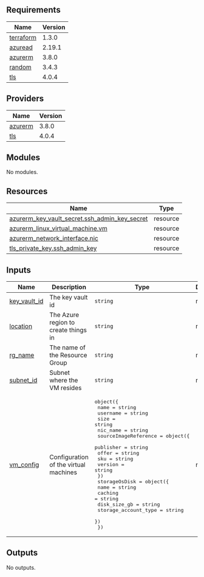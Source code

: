 ## Requirements

| Name | Version |
|------|---------|
| <a name="requirement_terraform"></a> [terraform](#requirement\_terraform) | 1.3.0 |
| <a name="requirement_azuread"></a> [azuread](#requirement\_azuread) | 2.19.1 |
| <a name="requirement_azurerm"></a> [azurerm](#requirement\_azurerm) | 3.8.0 |
| <a name="requirement_random"></a> [random](#requirement\_random) | 3.4.3 |
| <a name="requirement_tls"></a> [tls](#requirement\_tls) | 4.0.4 |

## Providers

| Name | Version |
|------|---------|
| <a name="provider_azurerm"></a> [azurerm](#provider\_azurerm) | 3.8.0 |
| <a name="provider_tls"></a> [tls](#provider\_tls) | 4.0.4 |

## Modules

No modules.

## Resources

| Name | Type |
|------|------|
| [azurerm_key_vault_secret.ssh_admin_key_secret](https://registry.terraform.io/providers/hashicorp/azurerm/3.8.0/docs/resources/key_vault_secret) | resource |
| [azurerm_linux_virtual_machine.vm](https://registry.terraform.io/providers/hashicorp/azurerm/3.8.0/docs/resources/linux_virtual_machine) | resource |
| [azurerm_network_interface.nic](https://registry.terraform.io/providers/hashicorp/azurerm/3.8.0/docs/resources/network_interface) | resource |
| [tls_private_key.ssh_admin_key](https://registry.terraform.io/providers/hashicorp/tls/4.0.4/docs/resources/private_key) | resource |

## Inputs

| Name | Description | Type | Default | Required |
|------|-------------|------|---------|:--------:|
| <a name="input_key_vault_id"></a> [key\_vault\_id](#input\_key\_vault\_id) | The key vault id | `string` | n/a | yes |
| <a name="input_location"></a> [location](#input\_location) | The Azure region to create things in | `string` | n/a | yes |
| <a name="input_rg_name"></a> [rg\_name](#input\_rg\_name) | The name of the Resource Group | `string` | n/a | yes |
| <a name="input_subnet_id"></a> [subnet\_id](#input\_subnet\_id) | Subnet where the VM resides | `string` | n/a | yes |
| <a name="input_vm_config"></a> [vm\_config](#input\_vm\_config) | Configuration of the virtual machines | <pre>object({<br>    name     = string<br>    username = string<br>    size     = string<br>    nic_name = string<br>    sourceImageReference = object({<br>      publisher = string<br>      offer     = string<br>      sku       = string<br>      version   = string<br>    })<br>    storageOsDisk = object({<br>      name                 = string<br>      caching              = string<br>      disk_size_gb         = string<br>      storage_account_type = string<br>    })<br>  })</pre> | n/a | yes |

## Outputs

No outputs.
